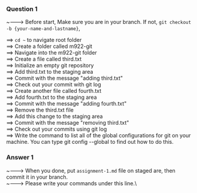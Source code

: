 ### Question 1

~---> Before start, Make sure you are in your branch. If not, `git checkout -b {your-name-and-lastname}`,

==> `cd ~` to navigate root folder\
==> Create a folder called m922-git\
==> Navigate into the m922-git folder\
==> Create a file called third.txt\
==> Initialize an empty git repository\
==> Add third.txt to the staging area\
==> Commit with the message "adding third.txt"\
==> Check out your commit with git log\
==> Create another file called fourth.txt\
==> Add fourth.txt to the staging area\
==> Commit with the message "adding fourth.txt"\
==> Remove the third.txt file\
==> Add this change to the staging area\
==> Commit with the message "removing third.txt"\
==> Check out your commits using git log\
==> Write the command to list all of the global configurations for git on your machine. You can type git config --global to find out how to do this.

### Answer 1

~---> When you done, put `assignment-1.md` file on staged are, then commit it in your branch.\
~---> Please write your commands under this line.\
